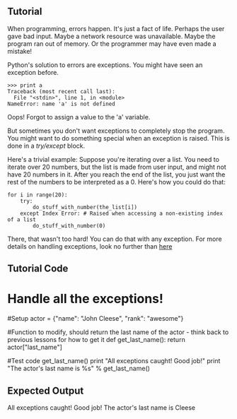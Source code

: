 Tutorial
--------
When programming, errors happen. It's just a fact of life.
Perhaps the user gave bad input. Maybe a network resource was
unavailable. Maybe the program ran out of memory. Or the programmer
may have even made a mistake!

Python's solution to errors are exceptions. You might have seen an
exception before.

    >>> print a
    Traceback (most recent call last):
      File "<stdin>", line 1, in <module>
    NameError: name 'a' is not defined

Oops! Forgot to assign a value to the 'a' variable.

But sometimes you don't want exceptions to completely stop the
program. You might want to do something special when an exception
is raised. This is done in a *try/except* block.

Here's a trivial example: Suppose you're iterating over a list. You
need to iterate over 20 numbers, but the list is made from user input,
and might not have 20 numbers in it. After you reach the end of the
list, you just want the rest of the numbers to be interpreted as a 0.
Here's how you could do that:

    for i in range(20):
        try:
            do_stuff_with_number(the_list[i])
        except Index Error: # Raised when accessing a non-existing index of a list
            do_stuff_with_number(0)

There, that wasn't too hard! You can do that with any exception. For 
more details on handling exceptions, look no further than [here](http://docs.python.org/tutorial/errors.html#handling-exceptions)

Tutorial Code
-------------
# Handle all the exceptions!
#Setup
actor = {"name": "John Cleese", "rank": "awesome"}

#Function to modify, should return the last name of the actor - think back to previous lessons for how to get it
def get_last_name():
    return actor["last_name"]

#Test code
get_last_name()
print "All exceptions caught! Good job!"
print "The actor's last name is %s" % get_last_name()

Expected Output
---------------
All exceptions caught! Good job!
The actor's last name is Cleese